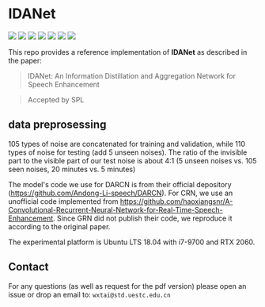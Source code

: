# IDANet

![](https://img.shields.io/badge/python-3.7-green)
![](https://img.shields.io/badge/pytorch-1.6-green)
![](https://img.shields.io/badge/cudatoolkit-10.1-green)
![](https://img.shields.io/badge/cuda-11.0-green)
![](https://img.shields.io/badge/cudnn-7.6.5-green)
![](https://img.shields.io/badge/pystoi-0.3.3-green)
![](https://img.shields.io/badge/pypesq-1.2.4-green)

This repo provides a reference implementation of **IDANet** as described in the paper:

> IDANet: An Information Distillation and Aggregation Network for Speech Enhancement

> Accepted by SPL

## data preprosessing

105 types of noise are concatenated for training and validation, while 110 types of noise for testing (add 5 unseen noises).  The ratio of the invisible part to the visible part of our test noise is about 4:1 (5 unseen noises vs. 105 seen noises, 20 minutes vs. 5 minutes)

The model's code we use for DARCN is from their official depository (https://github.com/Andong-Li-speech/DARCN). For CRN, we use an unofficial code implemented from https://github.com/haoxiangsnr/A-Convolutional-Recurrent-Neural-Network-for-Real-Time-Speech-Enhancement. Since GRN did not publish their code, we reproduce it according to the original paper. 

The  experimental platform  is  Ubuntu  LTS  18.04  with  i7-9700  and  RTX  2060.


## Contact

For any questions (as well as request for the pdf version) please open an issue or drop an email to: `wxtai@std.uestc.edu.cn`
